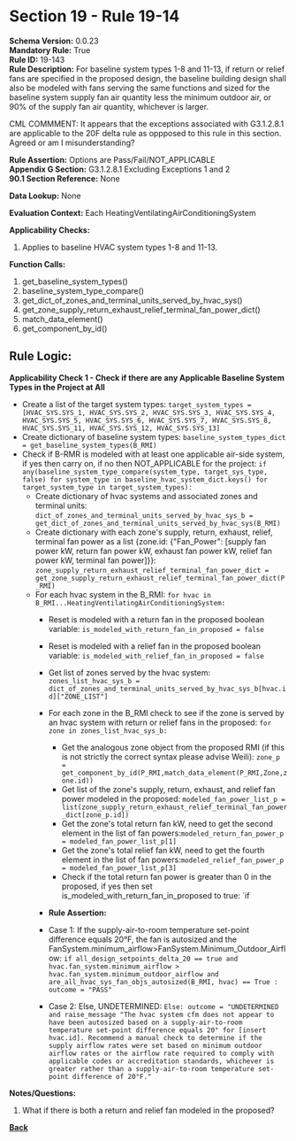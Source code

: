 # Section 19 - Rule 19-14             
**Schema Version:** 0.0.23    
**Mandatory Rule:** True    
**Rule ID:** 19-143             
**Rule Description:**  For baseline system types 1-8 and 11-13, if return or relief fans are specified in the proposed design, the baseline building design shall also be modeled with fans serving the same functions and sized for the baseline system supply fan air quantity less the minimum outdoor air, or 90% of the supply fan air quantity, whichever is larger.

CML COMMMENT: It appears that the exceptions associated with G3.1.2.8.1 are applicable to the 20F delta rule as oppposed to this rule in this section. Agreed or am I misunderstanding?

**Rule Assertion:** Options are Pass/Fail/NOT_APPLICABLE    
**Appendix G Section:** G3.1.2.8.1 Excluding Exceptions 1 and 2           
**90.1 Section Reference:** None  

**Data Lookup:** None    

**Evaluation Context:** Each HeatingVentilatingAirConditioningSystem  

**Applicability Checks:**  
1. Applies to baseline HVAC system types 1-8 and 11-13.   
  
   
   
**Function Calls:**  
1. get_baseline_system_types()    
2. baseline_system_type_compare()  
3. get_dict_of_zones_and_terminal_units_served_by_hvac_sys()   
4. get_zone_supply_return_exhaust_relief_terminal_fan_power_dict()  
5. match_data_element()  
6. get_component_by_id()  

## Rule Logic:   
**Applicability Check 1 - Check if there are any Applicable Baseline System Types in the Project at All**   
- Create a list of the target system types: `target_system_types = [HVAC_SYS.SYS_1, HVAC_SYS.SYS_2, HVAC_SYS.SYS_3, HVAC_SYS.SYS_4, HVAC_SYS.SYS_5, HVAC_SYS.SYS_6, HVAC_SYS.SYS_7, HVAC_SYS.SYS_8, HVAC_SYS.SYS_11, HVAC_SYS.SYS_12, HVAC_SYS.SYS_13]`  
- Create dictionary of baseline system types: `baseline_system_types_dict = get_baseline_system_types(B_RMI)`  
- Check if B-RMR is modeled with at least one applicable air-side system, if yes then carry on, if no then NOT_APPLICABLE for the project: `if any(baseline_system_type_compare(system_type, target_sys_type, false) for system_type in baseline_hvac_system_dict.keys() for target_system_type in target_system_types):` 
    - Create dictionary of hvac systems and associated zones and terminal units: `dict_of_zones_and_terminal_units_served_by_hvac_sys_b = get_dict_of_zones_and_terminal_units_served_by_hvac_sys(B_RMI)`  
    - Create dictionary with each zone's supply, return, exhaust, relief, terminal fan power as a list {zone.id: {"Fan_Power": [supply fan power kW, return fan power kW, exhaust fan power kW, relief fan power kW, terminal fan power]}}: `zone_supply_return_exhaust_relief_terminal_fan_power_dict = get_zone_supply_return_exhaust_relief_terminal_fan_power_dict(P_RMI)`  
    - For each hvac system in the B_RMI: `for hvac in B_RMI...HeatingVentilatingAirConditioningSystem:` 
        - Reset is modeled with a return fan in the proposed boolean variable: `is_modeled_with_return_fan_in_proposed = false`  
        - Reset is modeled with a relief fan in the proposed boolean variable: `is_modeled_with_relief_fan_in_proposed = false`   
        - Get list of zones served by the hvac system: `zones_list_hvac_sys_b = dict_of_zones_and_terminal_units_served_by_hvac_sys_b[hvac.id]["ZONE_LIST"]`  
        - For each zone in the B_RMI check to see if the zone is served by an hvac system with return or relief fans in the proposed: `for zone in zones_list_hvac_sys_b:`  
            - Get the analogous zone object from the proposed RMI (if this is not strictly the correct syntax please advise Weili): `zone_p = get_component_by_id(P_RMI,match_data_element(P_RMI,Zone,zone.id))`  
            - Get list of the zone's supply, return, exhaust, and relief fan power modeled in the proposed: `modeled_fan_power_list_p = list(zone_supply_return_exhaust_relief_terminal_fan_power_dict[zone_p.id])`  
            - Get the zone's total return fan kW, need to get the second element in the list of fan powers:`modeled_return_fan_power_p = modeled_fan_power_list_p[1]` 
             - Get the zone's total relief fan kW, need to get the fourth element in the list of fan powers:`modeled_relief_fan_power_p = modeled_fan_power_list_p[3]` 
             - Check if the total return fan power is greater than 0 in the proposed, if yes then set is_modeled_with_return_fan_in_proposed to true: `if 
  

        - **Rule Assertion:** 
        - Case 1: If the supply-air-to-room temperature set-point difference equals 20°F, the fan is autosized and the FanSystem.minimum_airflow>FanSystem.Minimum_Outdoor_Airflow: `if all_design_setpoints_delta_20 == true and hvac.fan_system.minimum_airflow > hvac.fan_system.minimum_outdoor_airflow and are_all_hvac_sys_fan_objs_autosized(B_RMI, hvac) == True : outcome = "PASS"`  
        - Case 2: Else, UNDETERMINED: `Else: outcome = "UNDETERMINED and raise_message "The hvac system cfm does not appear to have been autosized based on a supply-air-to-room temperature set-point difference equals 20° for [insert hvac.id]. Recommend a manual check to determine if the supply airflow rates were set based on minimum outdoor airflow rates or the airflow rate required to comply with applicable codes or accreditation standards, whichever is greater rather than a supply-air-to-room temperature set-point difference of 20°F."`  

**Notes/Questions:**  
1. What if there is both a return and relief fan modeled in the proposed?  

**[Back](_toc.md)**